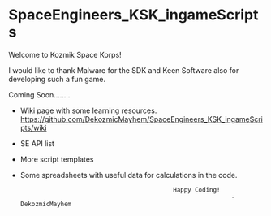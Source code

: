 # SpaceEngineers_KSK_ingameScripts

Welcome to Kozmik Space Korps! 


  I would like to thank Malware for the SDK and Keen Software also for developing such a fun game. 
  
  Coming Soon........
  
  - Wiki page with some learning resources. <https://github.com/DekozmicMayhem/SpaceEngineers_KSK_ingameScripts/wiki>
  - SE API list
  - More script templates
  - Some spreadsheets with useful data for calculations in the code. 
 
                                                  Happy Coding!
                                                                  -DekozmicMayhem
    
  
